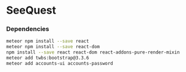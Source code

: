 # SeeQuest #

### Dependencies ###
```bash
meteor npm install --save react
meteor npm install --save react-dom
npm install --save react react-dom react-addons-pure-render-mixin
meteor add twbs:bootstrap@3.3.6
meteor add accounts-ui accounts-password
```
